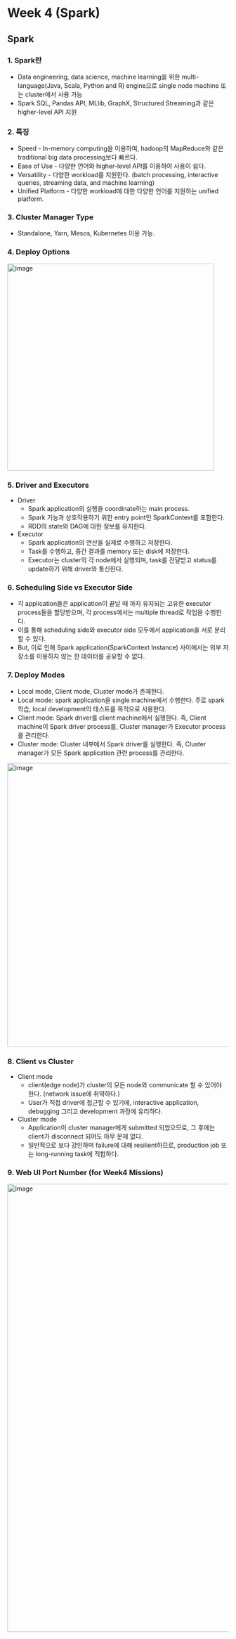 # Week 4 (Spark)
## Spark
### 1. Spark란
- Data engineering, data science, machine learning을 위한 multi-language(Java, Scala, Python and R) engine으로 single node machine 또는 cluster에서 사용 가능
- Spark SQL, Pandas API, MLlib, GraphX, Structured Streaming과 같은 higher-level API 지원

### 2. 특징
- Speed - In-memory computing을 이용하여, hadoop의 MapReduce와 같은 traditional big data processing보다 빠르다.
- Ease of Use - 다양한 언어와 higher-level API를 이용하여 사용이 쉽다.
- Versatility - 다양한 workload를 지원한다. (batch processing, interactive queries, streaming data, and machine learning)
- Unified Platform - 다양한 workload에 대한 다양한 언어를 지원하는 unified platform.

### 3. Cluster Manager Type
- Standalone, Yarn, Mesos, Kubernetes 이용 가능.

### 4. Deploy Options
<img width="471" alt="image" src="https://github.com/user-attachments/assets/e5ae5443-6b46-40a9-896a-3475842a30d5">

### 5. Driver and Executors
- Driver
    - Spark application의 실행을 coordinate하는 main process.
    - Spark 기능과 상호작용하기 위한 entry point인 SparkContext를 포함한다.
    - RDD의 state와 DAG에 대한 정보를 유지한다.
- Executor
    - Spark application의 연산을 실제로 수행하고 저장한다.
    - Task를 수행하고, 중간 결과를 memory 또는 disk에 저장한다.
    - Executor는 cluster의 각 node에서 실행되며, task를 전달받고 status를 update하기 위해 driver와 통신한다.

### 6. Scheduling Side vs Executor Side
- 각 application들은 application이 끝날 때 까지 유지되는 고유한 executor process들을 할당받으며, 각 process에서는 multiple thread로 작업을 수행한다.
- 이를 통해 scheduling side와 executor side 모두에서 application을 서로 분리할 수 있다.
- But, 이로 인해 Spark application(SparkContext Instance) 사이에서는 외부 저장소를 이용하지 않는 한 데이터를 공유할 수 없다.

### 7. Deploy Modes
- Local mode, Client mode, Cluster mode가 존재한다.
- Local mode: spark application을 single machine에서 수행한다. 주로 spark 학습, local development의 테스트를 목적으로 사용한다.
- Client mode: Spark driver를 client machine에서 실행한다. 즉, Client machine이 Spark driver process를, Cluster manager가 Executor process를 관리한다.
- Cluster mode: Cluster 내부에서 Spark driver를 실행한다. 즉, Cluster manager가 모든 Spark application 관련 process를 관리한다.
<img width="646" alt="image" src="https://github.com/user-attachments/assets/4d220878-a375-467b-831f-76f0402b2a82">

### 8. Client vs Cluster
- Client mode
    - client(edge node)가 cluster의 모든 node와 communicate 할 수 있어야 한다. (network issue에 취약하다.)
    - User가 직접 driver에 접근할 수 있기에, interactive application, debugging 그리고 development 과정에 유리하다.
- Cluster mode
    - Application이 cluster manager에게 submitted 되었으므로, 그 후에는 client가 disconnect 되어도 아무 문제 없다.
    - 일반적으로 보다 강인하며 failure에 대해 resilient하므로, production job 또는 long-running task에 적합하다.


### 9. Web UI Port Number (for Week4 Missions)
<img width="1020" alt="image" src="https://github.com/user-attachments/assets/4fa6e71b-a008-4ad8-8923-0ccf6194f1db">